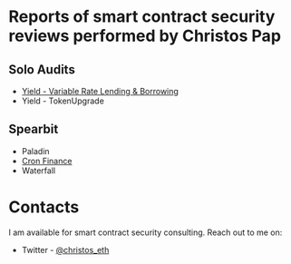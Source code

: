 # Reports of smart contract security reviews performed by Christos Pap

## Solo Audits
- [Yield - Variable Rate Lending & Borrowing](https://github.com/christos-eth/audits/blob/main/reports/solo/Yield-VR-Solo-Security-Review.md)
- Yield - TokenUpgrade


## Spearbit
- Paladin
- [Cron Finance](https://github.com/spearbit/portfolio/blob/master/pdfs/CronFinance-Spearbit-Security-Review.pdf)	
- Waterfall	


# Contacts
I am available for smart contract security consulting. Reach out to me on:
- Twitter - [@christos_eth](https://twitter.com/christos_eth)
